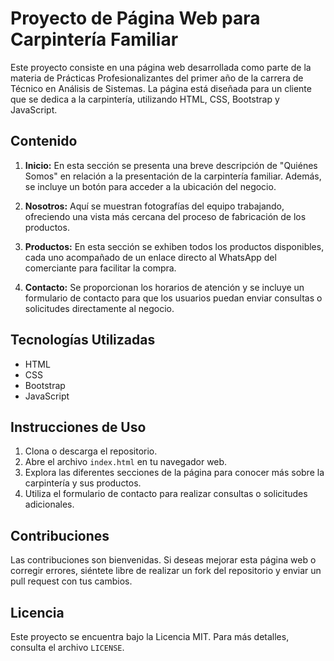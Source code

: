 
# Proyecto de Página Web para Carpintería Familiar

Este proyecto consiste en una página web desarrollada como parte de la materia de Prácticas Profesionalizantes del primer año de la carrera de Técnico en Análisis de Sistemas. La página está diseñada para un cliente que se dedica a la carpintería, utilizando HTML, CSS, Bootstrap y JavaScript.

## Contenido

1. **Inicio:**
   En esta sección se presenta una breve descripción de "Quiénes Somos" en relación a la presentación de la carpintería familiar. Además, se incluye un botón para acceder a la ubicación del negocio.

2. **Nosotros:**
   Aquí se muestran fotografías del equipo trabajando, ofreciendo una vista más cercana del proceso de fabricación de los productos.

3. **Productos:**
   En esta sección se exhiben todos los productos disponibles, cada uno acompañado de un enlace directo al WhatsApp del comerciante para facilitar la compra.

4. **Contacto:**
   Se proporcionan los horarios de atención y se incluye un formulario de contacto para que los usuarios puedan enviar consultas o solicitudes directamente al negocio.

## Tecnologías Utilizadas

- HTML
- CSS
- Bootstrap
- JavaScript

## Instrucciones de Uso

1. Clona o descarga el repositorio.
2. Abre el archivo `index.html` en tu navegador web.
3. Explora las diferentes secciones de la página para conocer más sobre la carpintería y sus productos.
4. Utiliza el formulario de contacto para realizar consultas o solicitudes adicionales.

## Contribuciones

Las contribuciones son bienvenidas. Si deseas mejorar esta página web o corregir errores, siéntete libre de realizar un fork del repositorio y enviar un pull request con tus cambios.

## Licencia

Este proyecto se encuentra bajo la Licencia MIT. Para más detalles, consulta el archivo `LICENSE`.
